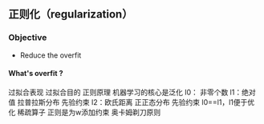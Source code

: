 ## 正则化（regularization）
### Objective
 - Reduce the overfit
#### What's overfit ?
过拟合表现
过拟合目的
正则原理
机器学习的核心是泛化
l0： 非零个数
l1：绝对值 拉普拉斯分布 先验约束
l2：欧氏距离 正正态分布 先验约束
l0==l1，l1便于优化
稀疏算子
正则是为w添加约束
奥卡姆剃刀原则

